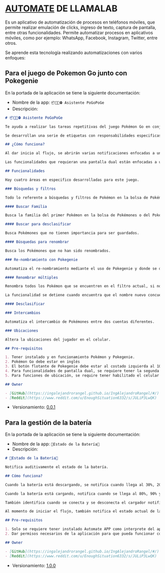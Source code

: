 # [AUTOMATE](https://llamalab.com/) DE LLAMALAB

Es un aplicativo de automatización de procesos en teléfonos móviles, que permite realizar emulación de clicks, ingreso de texto, captura de pantalla, entre otras funcionalidades. Permite automatizar procesos en aplicativos móviles, como por ejemplo: WhatsApp, Facebook, Instagram, Twitter, entre otros.

Se aprende esta tecnología realizando automatizaciones con varios enfoques:

## Para el juego de Pokemon Go junto con Pokegenie

En la portada de la aplicación se tiene la siguiente documentación:

- Nombre de la app: `📦🐣🐢⛔ Asistente PoGoPoGe`
- Descripción:

```markdown
# 📦🐣🐢⛔ Asistente PoGoPoGe

Te ayuda a realizar las tareas repetitivas del juego Pokémon Go en conjunto con Pokegenie.

Se desarrollan una serie de etiquetas con responsabilidades especificas.

## ¿Cómo funciona?

Al dar inicio al flujo, se abrirán varias notificaciones enfocadas a un área en específico.

Las funcionalidades que requieran una pantalla dual están enfocadas a una pantalla flotante al 50% del tamaño real en la parte superior derecha.

## Funcionalidades

Hay cuatro áreas en especifico desarrolladas para este juego.

### Búsquedas y filtros

Todo lo referente a búsquedas y filtros de Pokémon en la bolsa de Pokémones del juego.

#### Buscar Familia

Busca la familia del primer Pokémon en la bolsa de Pokémones o del Pokémon que se tiene en la vista de detalle.

#### Buscar para desclasificar

Busca Pokémones que no tienen importancia para ser guardados.

#### Búsquedas para renombrar

Busca los Pokémones que no han sido renombrados.

### Re-nombramiento con Pokegenie

Automatiza el re-nombramiento mediante el uso de Pokegenie y donde se debe tener el siguiente formato donde los dos primeros dígitos en super-indice son el IV, los dos segundos dígitos en sub-indice son el nivel del Pokémon, los dos terceros dígitos son el HP del Pokémon seguido del nombre.

#### Renombrar múltiples

Renombra todos los Pokémon que se encuentren en el filtro actual, si no logra obtener el nombre desde Pokegenie, el software se detiene hasta que se completen los datos solicitados, si al momento de renombrar se encuentra que no logra sobre-escribir el nuevo nombre, también se detiene hasta que logre colocar el nombre que se encuentra en el portapapeles.

La funcionalidad se detiene cuando encuentra que el nombre nuevo concuerda con el nombre actual del Pokémon.

#### Desclasificar

### Intercambios

Automatiza el intercambio de Pokémones entre dos cuentas diferentes.

### Ubicaciones

Altera la ubicaciones del jugador en el celular.

## Pre-requisitos

1. Tener instalado y en funcionamiento Pokémon y Pokegenie.
2. Pokémon Go debe estar en inglés
3. El botón flotante de Pokegenie debe estar al costado izquierda al 10% de la pantalla y hacia el centro al 50% de la pantalla
4. Para funcionalidades de pantalla dual, se requiere tener la segunda pantalla al 50% del tamaño en la parte superior derecha.
5. Para funciones de ubicación, se require tener habilitado el celular como equipo de desarrollo y con la aplicación Automate como mock para GPS.

## Owner

- [GitHub](https://ingalejandrorangel.github.io/IngAlejandroRangel/#/)
- [Reddit](https://www.reddit.com/u/EnoughSituation6332/s/JULiP3LwQK)
```

- Versionamiento: [0.0.1](../assets/flows/📦🐣🐢⛔%20Asistente%20PoGoPoGe.flo)

## Para la gestión de la batería

En la portada de la aplicación se tiene la siguiente documentación:

- Nombre de la app: `🔋Estado de la Batería🪫`
- Descripción:

```markdown
# 🔋Estado de la Batería🪫

Notifica auditivamente el estado de la batería.

## Cómo funciona?

Cuando la batería está descargando, se notifica cuando llega al 30%, 20%, 10% y 5%.

Cuando la batería está cargando, notifica cuando se llega al 80%, 90% y 100%.

También identifica cuando se conecta y se desconecta el cargador notificando el nivel actual de la batería, adicionalmente si la batería está completamente cargada hay una notificación constante para recordar el nivel de la batería al 100%.

Al momento de iniciar el flujo, también notifica el estado actual de la batería.

## Pre-requisitos

1. Solo se requiere tener instalado Automate APP como interprete del aplicativo.
2. Dar permisos necesarios de la aplicación para que pueda funcionar correctamente.

## Owner

- [GitHub](https://ingalejandrorangel.github.io/IngAlejandroRangel/#/)
- [Reddit](https://www.reddit.com/u/EnoughSituation6332/s/JULiP3LwQK)
```

- Versionamiento: [1.0.0](../assets/flows/📦🐣🐢⛔%20Asistente%20PoGoPoGe.flo)
